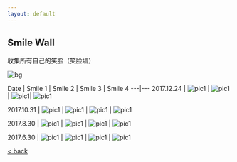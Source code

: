 ```yaml
---
layout: default
---
```


## Smile Wall

收集所有自己的笑脸（笑脸墙）

![bg][image-1]

Date | Smile 1 | Smile 2 | Smile 3 | Smile 4
---|---
2017.12.24 | ![pic1](assets/pic/IMG_2.JPG) | ![pic1](assets/pic/IMG_3.JPG) | ![pic1](assets/pic/IMG_4.JPG)| ![pic1](assets/pic/IMG_1.JPG)

2017.10.31 | ![pic1](assets/pic/IMG_5.jpg)  | ![pic1](assets/pic/IMG_6.JPG)  | ![pic1](assets/pic/IMG_7.JPG)  | ![pic1](assets/pic/IMG_8.JPG) 

2017.8.30 | ![pic1](assets/pic/IMG_9.JPG)  | ![pic1](assets/pic/IMG_10.JPG)  | ![pic1](assets/pic/IMG_11.JPG)  | ![pic1](assets/pic/IMG_12.JPG) 

2017.6.30 | ![pic1](assets/pic/IMG_13.JPG)  | ![pic1](assets/pic/IMG_14.JPG)  | ![pic1](assets/pic/IMG_15.JPG)  | ![pic1](assets/pic/IMG_16.JPG) 

[\<   back][1]

[1]:	./

[image-1]:	assets/pic/empty.png